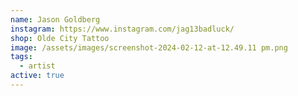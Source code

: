 ```yaml
---
name: Jason Goldberg
instagram: https://www.instagram.com/jag13badluck/
shop: Olde City Tattoo
image: /assets/images/screenshot-2024-02-12-at-12.49.11 pm.png
tags:
  - artist
active: true
---
```

